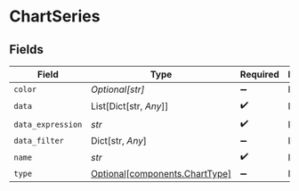 # ChartSeries


## Fields

| Field                                                              | Type                                                               | Required                                                           | Description                                                        |
| ------------------------------------------------------------------ | ------------------------------------------------------------------ | ------------------------------------------------------------------ | ------------------------------------------------------------------ |
| `color`                                                            | *Optional[str]*                                                    | :heavy_minus_sign:                                                 | N/A                                                                |
| `data`                                                             | List[Dict[str, *Any*]]                                             | :heavy_check_mark:                                                 | N/A                                                                |
| `data_expression`                                                  | *str*                                                              | :heavy_check_mark:                                                 | N/A                                                                |
| `data_filter`                                                      | Dict[str, *Any*]                                                   | :heavy_minus_sign:                                                 | N/A                                                                |
| `name`                                                             | *str*                                                              | :heavy_check_mark:                                                 | N/A                                                                |
| `type`                                                             | [Optional[components.ChartType]](../../models/shared/charttype.md) | :heavy_minus_sign:                                                 | N/A                                                                |